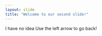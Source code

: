 ```yaml
---
layout: slide
title: "Welcome to our second slide!"
---
```

I have no idea 
Use the left arrow to go back!
